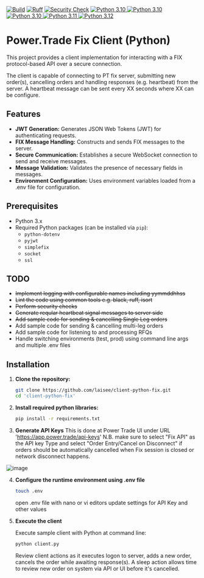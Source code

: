 [![Build](https://github.com/laisee/client-python-fix/actions/workflows/python-package.yml/badge.svg)](https://github.com/laisee/client-python-fix/actions/workflows/python-package.yml)
[![Ruff](https://github.com/laisee/client-python-fix/actions/workflows/rufflint.yml/badge.svg)](https://github.com/laisee/client-python-fix/actions/workflows/rufflint.yml)
[![Security Check](https://github.com/laisee/client-python-fix/actions/workflows/security-check.yml/badge.svg)](https://github.com/laisee/client-python-fix/actions/workflows/security-check.yml)
<a href="https://www.python.org/downloads/release/python-3080/">
  <img src="https://img.shields.io/badge/Python-3.08-blue.svg" alt="Python 3.10">
</a>
<a href="https://www.python.org/downloads/release/python-3090/">
  <img src="https://img.shields.io/badge/Python-3.09-blue.svg" alt="Python 3.10">
</a>
<a href="https://www.python.org/downloads/release/python-3100/">
  <img src="https://img.shields.io/badge/Python-3.10-blue.svg" alt="Python 3.10">
</a>
<a href="https://www.python.org/downloads/release/python-3110/">
  <img src="https://img.shields.io/badge/Python-3.11-blue.svg" alt="Python 3.11">
</a>
<a href="https://www.python.org/downloads/release/python-3120/">
  <img src="https://img.shields.io/badge/Python-3.12-blue.svg" alt="Python 3.12">
</a>


# Power.Trade Fix Client (Python)

This project provides a client implementation for interacting with a FIX protocol-based API over a secure connection. 

The client is capable of connecting to PT fix server, submitting new order(s), cancelling orders and handling responses (e.g. heartbeat) from the server. A heartbeat message can be sent every XX seconds where XX can be configure.

## Features

- **JWT Generation:** Generates JSON Web Tokens (JWT) for authenticating requests.
- **FIX Message Handling:** Constructs and sends FIX messages to the server.
- **Secure Communication:** Establishes a secure WebSocket connection to send and receive messages.
- **Message Validation:** Validates the presence of necessary fields in messages.
- **Environment Configuration:** Uses environment variables loaded from a .env file for configuration.

## Prerequisites

- Python 3.x
- Required Python packages (can be installed via `pip`):
  - `python-dotenv`
  - `pyjwt`
  - `simplefix`
  - `socket`
  - `ssl`

## TODO

- ~~Implement logging with configurable names including yymmddhhss~~
- ~~Lint the code using common tools e.g. black, ruff, isort~~
- ~~Perform security checks~~
- ~~Generate reqular heartbeat signal messages to server side~~
- ~~Add sample code for sending & cancelling Single Leg orders~~
- Add sample code for sending & cancelling multi-leg orders
- Add sample code for listening to and processing RFQs
- Handle switching environments (test, prod) using command line args and multiple .env files

## Installation

1. **Clone the repository:**
   ```sh
   git clone https://github.com/laisee/client-python-fix.git
   cd 'client-python-fix'

2. **Install required python libraries:**
   ```sh
   pip install -r requirements.txt 

3. **Generate API Keys**
   This is done at Power Trade UI under URL 'https://app.power.trade/api-keys'
   N.B. make sure to select "Fix API" as the API key Type and select "Order Entry/Cancel on Disconnect" if orders should be automatically cancelled when Fix session is closed or network disconnect happens.

![image](https://github.com/user-attachments/assets/b700afb6-24ad-4bf6-b28d-fc99380372a3)
  
4. **Configure the runtime environment using .env file**
   ```sh
   touch .env
   ```
   open .env file with nano or vi editors
   update settings for API Key and other values
 
6. **Execute the client**

   Execute sample client with Python at command line:
   ```sh
   python client.py
   ```
   Review client actions as it executes logon to server, adds a new order, cancels the order while awaiting response(s). A sleep action allows time to review new order on system via API or UI before it's cancelled. 
